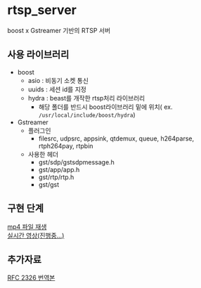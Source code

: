 # rtsp_server
boost x Gstreamer 기반의 RTSP 서버

## 사용 라이브러리
- boost
  - asio : 비동기 소켓 통신
  - uuids : 세션 id를 지정
  - hydra : beast를 개작한 rtsp처리 라이브러리
    - 해당 폴더를 반드시 boost라이브러리 밑에 위치( ex. `/usr/local/include/boost/hydra`)
- Gstreamer
  - 플러그인
    - filesrc, udpsrc, appsink, qtdemux, queue, h264parse, rtph264pay, rtpbin
  - 사용한 헤더
    - gst/sdp/gstsdpmessage.h
    - gst/app/app.h
    - gst/rtp/rtp.h
    - gst/gst 

## 구현 단계
[mp4 파일 재생](https://github.com/seongho9/rtsp_server/blob/main/readme/step_1.md) <br />
[실시간 영상(진행중...)](https://github.com/seongho9/rtsp_server/blob/main/readme/step_2.md)

## 추가자료
[RFC 2326 번역본](https://github.com/seongho9/rfc_2326_ko)
